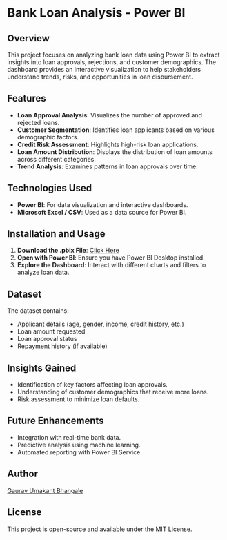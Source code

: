 # Bank Loan Analysis - Power BI

## Overview
This project focuses on analyzing bank loan data using Power BI to extract insights into loan approvals, rejections, and customer demographics. The dashboard provides an interactive visualization to help stakeholders understand trends, risks, and opportunities in loan disbursement.

## Features
- **Loan Approval Analysis**: Visualizes the number of approved and rejected loans.
- **Customer Segmentation**: Identifies loan applicants based on various demographic factors.
- **Credit Risk Assessment**: Highlights high-risk loan applications.
- **Loan Amount Distribution**: Displays the distribution of loan amounts across different categories.
- **Trend Analysis**: Examines patterns in loan approvals over time.

## Technologies Used
- **Power BI**: For data visualization and interactive dashboards.
- **Microsoft Excel / CSV**: Used as a data source for Power BI.

## Installation and Usage
1. **Download the .pbix File**: [Click Here](https://github.com/GauravBhangale5/Bank-Loan-Analysis/blob/main/Bank%20Loan%20Analysis%20Power%20BI.pbix)
2. **Open with Power BI**: Ensure you have Power BI Desktop installed.
3. **Explore the Dashboard**: Interact with different charts and filters to analyze loan data.

## Dataset
The dataset contains:
- Applicant details (age, gender, income, credit history, etc.)
- Loan amount requested
- Loan approval status
- Repayment history (if available)

## Insights Gained
- Identification of key factors affecting loan approvals.
- Understanding of customer demographics that receive more loans.
- Risk assessment to minimize loan defaults.

## Future Enhancements
- Integration with real-time bank data.
- Predictive analysis using machine learning.
- Automated reporting with Power BI Service.

## Author
[Gaurav Umakant Bhangale](https://github.com/GauravBhangale5)

## License
This project is open-source and available under the MIT License.

